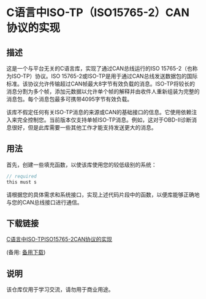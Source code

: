 # C语言中ISO-TP（ISO15765-2）CAN协议的实现

## 描述

这是一个与平台无关的C语言库，实现了通过CAN总线运行的ISO 15765-2（也称为ISO-TP）协议。ISO 15765-2或ISO-TP是用于通过CAN总线发送数据包的国际标准。该协议允许传输超过CAN帧最大8字节有效负载的消息。ISO-TP将较长的消息分割为多个帧，添加元数据以允许单个帧的解释并由收件人重新组装为完整的消息包。每个消息包最多可携带4095字节有效负载。

该库不假定任何有关ISO-TP消息的来源或CAN的基础接口的信息。它使用依赖注入来完全控制您。当前版本仅支持单帧ISO-TP消息。例如，这对于OBD-II诊断消息很好，但是此库需要一些其他工作才能支持发送更大的消息。

## 用法

首先，创建一些填充函数，以使该库使用您的较低级别的系统：

```c
// required
this must s
```

请根据您的具体需求和系统接口，实现上述代码片段中的函数，以便库能够正确地与您的CAN总线接口进行通信。

## 下载链接
[C语言中ISO-TPISO15765-2CAN协议的实现](https://pan.quark.cn/s/69569cb8521e) 

(备用: [备用下载](https://pan.baidu.com/s/1zstnJ5MLfk0vy_xypMHTuA?pwd=1234))

## 说明

该仓库仅用于学习交流，请勿用于商业用途。
